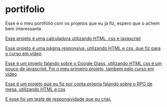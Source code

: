 # portifolio
 
Esse é o meu portifólio com os projetos que eu já fiz, espero que o achem bem interessante.

<a href="C:\Users\Pichau\Desktop\portifolio\calculadora\index.html">Esse projeto é uma calculadora utilizando HTML, css e javascript</a>

<a href="C:\Users\Pichau\Desktop\portifolio\projeto-android\android.html">Esse projeto é uma página responsiva, utilizando HTML e css, que fiz para o curso em vídeo</a>

<a href="C:\Users\Pichau\Desktop\portifolio\projeto-glass-html5\index.html">Esse é um projeto falando sobre o Google Glass, utilizando HTML css e um pouco de javascript. Foi o meu primeiro projeto, tambem pelo curso em vídeo</a>

<a href="C:\Users\Pichau\Desktop\portifolio\RPG-o-que-e\index.htm">Esse é um projeto que eu fiz por conta própria falando sobre o RPG de mesa, utilizando HTML e css</a>

<a href="C:\Users\Pichau\Desktop\portifolio\teste-responsivo\index.html">E esse foi um teste de responsividade que eu criei.</a>